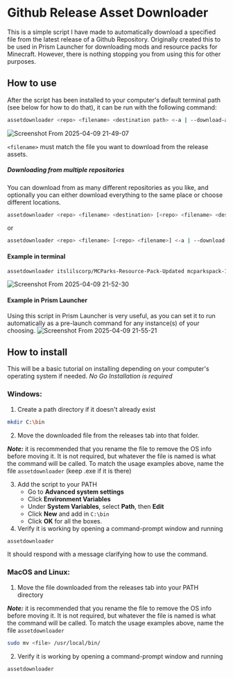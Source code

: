 # Github Release Asset Downloader
This is a simple script I have made to automatically download a specified file from the latest release of a Github Repository. Originally created this to be used in Prism Launcher for downloading mods and resource packs for Minecraft. However, there is nothing stopping you from using this for other purposes.

## How to use
After the script has been installed to your computer's default terminal path (see below for how to do that), it can be run with the following command:

```bash
assetdownloader <repo> <filename> <destination path> <-a | --download-all>
```
![Screenshot From 2025-04-09 21-49-07](https://github.com/user-attachments/assets/7af9953b-087f-4c38-afc2-e70a32be0264)

`<filename>` must match the file you want to download from the release assets.

##### Downloading from multiple repositories

You can download from as many different repositories as you like, and optionally you can either download everything to the same place or choose different locations.

```bash
assetdownloader <repo> <filename> <destination> [<repo> <filename> <destination>]
```
or
```bash
assetdownloader <repo> <filename> [<repo> <filename>] <-a | --download-all>
```

#### Example in terminal

```bash
assetdownloader itslilscorp/MCParks-Resource-Pack-Updated mcparkspack-1.21.zip /home/jishy/.local/share/PrismLauncher/instances/1.21.1/minecraft/resourcepacks/
```
![Screenshot From 2025-04-09 21-52-30](https://github.com/user-attachments/assets/0ff7e743-9db7-4794-bbf7-064cd94280db)

#### Example in Prism Launcher
Using this script in Prism Launcher is very useful, as you can set it to run automatically as a pre-launch command for any instance(s) of your choosing.
![Screenshot From 2025-04-09 21-55-21](https://github.com/user-attachments/assets/4464ab5a-5253-48c2-b28e-09f2f4d2a292)

## How to install
This will be a basic tutorial on installing depending on your computer's operating system if needed.
*No Go Installation is required*

### Windows:
1. Create a path directory if it doesn't already exist
```bash
mkdir C:\bin
```
2. Move the downloaded file from the releases tab into that folder.

***Note:*** it is recommended that you rename the file to remove the OS info before moving it. It is not required, but whatever the file is named is what the command will be called. To match the usage examples above, name the file `assetdownloader` (keep .exe if it is there)

3. Add the script to your PATH
   - Go to **Advanced system settings**
   - Click **Environment Variables**
   - Under **System Variables**, select **Path**, then **Edit**
   - Click **New** and add in `C:\bin`
   - Click **OK** for all the boxes.
4. Verify it is working by opening a command-prompt window and running
```bash
assetdownloader
```
It should respond with a message clarifying how to use the command. 

### MacOS and Linux:
1. Move the file downloaded from the releases tab into your PATH directory

***Note:*** it is recommended that you rename the file to remove the OS info before moving it. It is not required, but whatever the file is named is what the command will be called. To match the usage examples above, name the file `assetdownloader`
```bash
sudo mv <file> /usr/local/bin/
```
2. Verify it is working by opening a command-prompt window and running
```bash
assetdownloader
```
